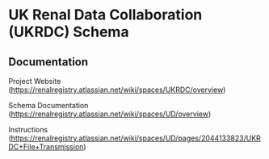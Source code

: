 # UK Renal Data Collaboration (UKRDC) Schema

## Documentation

Project Website (https://renalregistry.atlassian.net/wiki/spaces/UKRDC/overview)

Schema Documentation (https://renalregistry.atlassian.net/wiki/spaces/UD/overview)

Instructions (https://renalregistry.atlassian.net/wiki/spaces/UD/pages/2044133823/UKRDC+File+Transmission)
